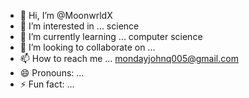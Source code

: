 - 👋 Hi, I’m @MoonwrldX
- 👀 I’m interested in ... science 
- 🌱 I’m currently learning ... computer science 
- 💞️ I’m looking to collaborate on ...
- 📫 How to reach me ... mondayjohnq005@gmail.com
- 😄 Pronouns: ...
- ⚡ Fun fact: ...

<!---
MoonwrldX/MoonwrldX is a ✨ special ✨ repository because its `README.md` (this file) appears on your GitHub profile.
You can click the Preview link to take a look at your changes.
--->

